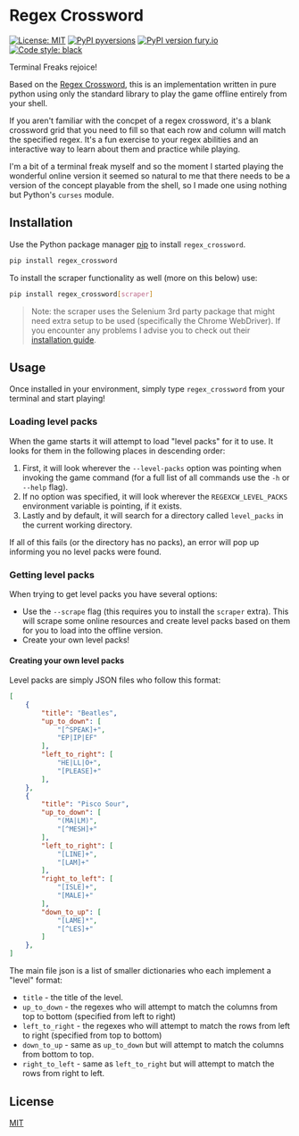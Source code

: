 # Regex Crossword

[![License: MIT](https://img.shields.io/badge/License-MIT-yellow.svg)](https://opensource.org/licenses/MIT)
[![PyPI pyversions](https://img.shields.io/pypi/pyversions/regex_crossword.svg)](https://pypi.python.org/pypi/regex_crossword/)
[![PyPI version fury.io](https://badge.fury.io/py/regex-crossword.svg)](https://pypi.python.org/pypi/regex_crossword/)
[![Code style: black](https://img.shields.io/badge/code%20style-black-000000.svg)](https://github.com/ambv/black)

Terminal Freaks rejoice!

Based on the [Regex Crossword](https://regexcrossword.com/), this is an implementation written in pure python using only the standard library to play the game offline entirely from your shell.

If you aren't familiar with the concpet of a regex crossword, it's a blank crossword grid that you need to fill so that each row and column will match the specified regex. It's a fun exercise to your regex abilities and an interactive way to learn about them  and practice while playing.

I'm a bit of a terminal freak myself and so the moment I started playing the wonderful online version it seemed so natural to me that there needs to be a version of the concept playable from the shell, so I made one using nothing but Python's `curses` module.

## Installation

Use the Python package manager [pip](https://pip.pypa.io/en/stable/) to install `regex_crossword`.

```bash
pip install regex_crossword
```

To install the scraper functionality as well (more on this below) use:

```bash
pip install regex_crossword[scraper]
```

> Note: the scraper uses the Selenium 3rd party package that might need extra setup to be used (specifically the Chrome WebDriver). If you encounter any problems I advise you to check out their [installation guide](https://selenium-python.readthedocs.io/installation.html).

## Usage

Once installed in your environment, simply type `regex_crossword` from your terminal and start playing!

### Loading level packs

When the game starts it will attempt to load "level packs" for it to use. It looks for them in the following places in descending order:

1. First, it will look wherever the `--level-packs` option was pointing when invoking the game command (for a full list of all commands use the `-h` or `--help` flag).
1. If no option was specified, it will look wherever the `REGEXCW_LEVEL_PACKS` environment variable is pointing, if it exists.
1. Lastly and by default, it will search for a directory called `level_packs` in the current working directory.

If all of this fails (or the directory has no packs), an error will pop up informing you no level packs were found.

### Getting level packs

When trying to get level packs you have several options:

- Use the `--scrape` flag (this requires you to install the `scraper` extra). This will scrape some online resources and create level packs based on them for you to load into the offline version.
- Create your own level packs!

#### Creating your own level packs

Level packs are simply JSON files who follow this format:
```json
[
    {
        "title": "Beatles",
        "up_to_down": [
            "[^SPEAK]+",
            "EP|IP|EF"
        ],
        "left_to_right": [
            "HE|LL|O+",
            "[PLEASE]+"
        ],
    },
    {
        "title": "Pisco Sour",
        "up_to_down": [
            "(MA|LM)",
            "[^MESH]+"
        ],
        "left_to_right": [
            "[LINE]+",
            "[LAM]+"
        ],
        "right_to_left": [
            "[ISLE]+",
            "[MALE]+"
        ],
        "down_to_up": [
            "[LAME]*",
            "[^LES]+"
        ]
    },
]
```

The main file json is a list of smaller dictionaries who each implement a "level" format:

- `title` - the title of the level.
- `up_to_down` - the regexes who will attempt to match the columns from top to bottom (specified from left to right)
- `left_to_right` - the regexes who will attempt to match the rows from left to right (specified from top to bottom)
- `down_to_up` - same as `up_to_down` but will attempt to match the columns from bottom to top.
- `right_to_left` - same as `left_to_right` but will attempt to match the rows from right to left.

## License

[MIT](LICENSE.txt)
